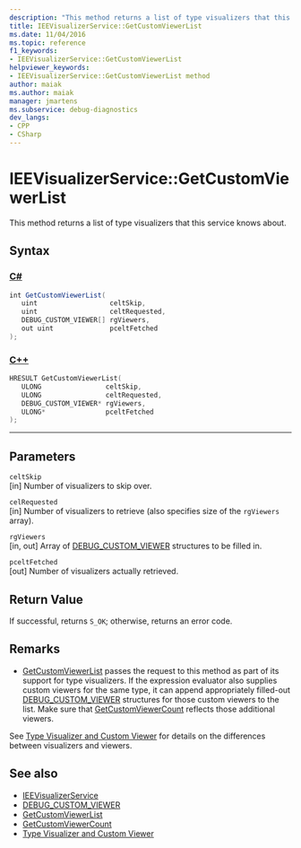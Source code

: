 ```yaml
---
description: "This method returns a list of type visualizers that this service knows about."
title: IEEVisualizerService::GetCustomViewerList
ms.date: 11/04/2016
ms.topic: reference
f1_keywords:
- IEEVisualizerService::GetCustomViewerList
helpviewer_keywords:
- IEEVisualizerService::GetCustomViewerList method
author: maiak
ms.author: maiak
manager: jmartens
ms.subservice: debug-diagnostics
dev_langs:
- CPP
- CSharp
---
```

# IEEVisualizerService::GetCustomViewerList

This method returns a list of type visualizers that this service knows about.

## Syntax

### [C#](#tab/csharp)
```csharp
int GetCustomViewerList(
   uint                  celtSkip,
   uint                  celtRequested,
   DEBUG_CUSTOM_VIEWER[] rgViewers,
   out uint              pceltFetched
);
```
### [C++](#tab/cpp)
```cpp
HRESULT GetCustomViewerList(
   ULONG                celtSkip,
   ULONG                celtRequested,
   DEBUG_CUSTOM_VIEWER* rgViewers,
   ULONG*               pceltFetched
);
```
---

## Parameters
`celtSkip`\
[in] Number of visualizers to skip over.

`celRequested`\
[in] Number of visualizers to retrieve (also specifies size of the `rgViewers` array).

`rgViewers`\
[in, out] Array of [DEBUG_CUSTOM_VIEWER](../../../extensibility/debugger/reference/debug-custom-viewer.md) structures to be filled in.

`pceltFetched`\
[out] Number of visualizers actually retrieved.

## Return Value
 If successful, returns `S_OK`; otherwise, returns an error code.

## Remarks
- [GetCustomViewerList](../../../extensibility/debugger/reference/idebugproperty3-getcustomviewerlist.md) passes the request to this method as part of its support for type visualizers. If the expression evaluator also supplies custom viewers for the same type, it can append appropriately filled-out [DEBUG_CUSTOM_VIEWER](../../../extensibility/debugger/reference/debug-custom-viewer.md) structures for those custom viewers to the list. Make sure that [GetCustomViewerCount](../../../extensibility/debugger/reference/idebugproperty3-getcustomviewercount.md) reflects those additional viewers.

 See [Type Visualizer and Custom Viewer](../../../extensibility/debugger/type-visualizer-and-custom-viewer.md) for details on the differences between visualizers and viewers.

## See also
- [IEEVisualizerService](../../../extensibility/debugger/reference/ieevisualizerservice.md)
- [DEBUG_CUSTOM_VIEWER](../../../extensibility/debugger/reference/debug-custom-viewer.md)
- [GetCustomViewerList](../../../extensibility/debugger/reference/idebugproperty3-getcustomviewerlist.md)
- [GetCustomViewerCount](../../../extensibility/debugger/reference/idebugproperty3-getcustomviewercount.md)
- [Type Visualizer and Custom Viewer](../../../extensibility/debugger/type-visualizer-and-custom-viewer.md)
